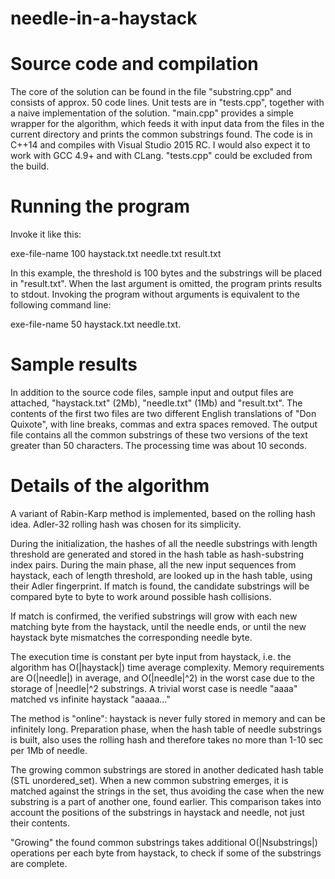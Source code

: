 # needle-in-a-haystack

# Source code and compilation
The core of the solution can be found in the file "substring.cpp" and consists of approx. 50 code lines. Unit tests are in "tests.cpp", together with a naive implementation of the solution. "main.cpp" provides a simple wrapper for the algorithm, which feeds it with input data from the files in the current directory and prints the common substrings found. The code is in C++14 and compiles with Visual Studio 2015 RC. I would also expect it to work with GCC 4.9+ and with CLang. "tests.cpp" could be excluded from the build.

# Running the program
Invoke it like this:

exe-file-name 100 haystack.txt needle.txt result.txt

In this example, the threshold is 100 bytes and the substrings will be placed in "result.txt". When the last argument is omitted, the program prints results to stdout. Invoking the program without arguments is equivalent to the following command line:

exe-file-name 50 haystack.txt needle.txt.

# Sample results
In addition to the source code files, sample input and output files are attached, "haystack.txt" (2Mb), "needle.txt" (1Mb) and "result.txt". The contents of the first two files are two different English translations of "Don Quixote", with line breaks, commas and extra spaces removed. The output file contains all the common substrings of these two versions of the text greater than 50 characters. The processing time was about 10 seconds.

# Details of the algorithm
A variant of Rabin-Karp method is implemented, based on the rolling hash idea. Adler-32 rolling hash was chosen for its simplicity.

During the initialization, the hashes of all the needle substrings with length threshold are generated and stored in the hash table as hash-substring index pairs. During the main phase, all the new input sequences from haystack, each of length threshold, are looked up in the hash table, using their Adler fingerprint. If match is found, the candidate substrings will be compared byte to byte to work around possible hash collisions.

 If match is confirmed, the verified substrings will grow with each new matching byte from the haystack, until the needle ends, or until the new haystack byte mismatches the corresponding needle byte.

The execution time is constant per byte input from haystack, i.e. the algorithm has O(|haystack|) time average complexity. Memory requirements are O(|needle|) in average, and O(|needle|^2) in the worst case due to the storage of |needle|^2 substrings. A trivial worst case is needle "aaaa" matched vs infinite haystack "aaaaa..."

The method is "online": haystack is never fully stored in memory and can be infinitely long. Preparation phase, when the hash table of needle substrings is built, also uses the rolling hash and therefore takes no more than 1-10 sec per 1Mb of needle.

The growing common substrings are stored in another dedicated hash table (STL unordered_set). When a new common substring emerges, it is matched against the strings in the set, thus avoiding the case when the new substring is a part of another one, found earlier. This comparison takes into account the positions of the substrings in haystack and needle, not just their contents.

"Growing" the found common substrings takes additional O(|Nsubstrings|) operations per each byte from haystack, to check if some of the substrings are complete.